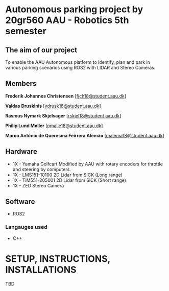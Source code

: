 # Autonomous parking project by 20gr560 AAU - Robotics 5th semester
## The aim of our project
To enable the AAU Autonomous platform to identify, plan and park in various parking scenarios using ROS2 with LIDAR and Stereo Cameras.

## Members
**Frederik Johannes Christensen** [fjch18@student.aau.dk]

**Valdas Druskinis** [vdrusk18@student.aau.dk]

**Rasmus Nymark Skjelsager** [rskjel18@student.aau.dk]

**Philip Lund Møller** [pmalle18@student.aau.dk]

**Marco António de Queresma Feirrera Alemão** [malema18@student.aau.dk]


## Hardware
* 1X - Yamaha Golfcart Modified by AAU with rotary encoders for throttle and steering by computers.
* 1X - LMS151-10100 2D Lidar from SICK (Long range)
* 1X - TiM551-205001 2D Lidar from SICK (Short range)
* 1X - ZED Stereo Camera

## Software
* ROS2
### Langauges used
* C++


# SETUP, INSTRUCTIONS, INSTALLATIONS
TBD
